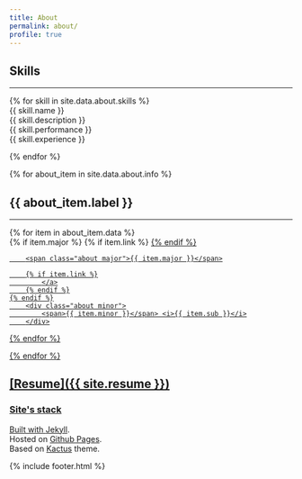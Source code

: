 ```yaml
---
title: About
permalink: about/
profile: true
---
```


## Skills
<hr>
{% for skill in site.data.about.skills %}

<div class="skillbar clearfix " data-percent="{{ skill.performance }}0%">
    <div class="skillbar-title" style="background: {{ site.data.colors[skill.color] }}"><span>{{ skill.name }}</span></div>
    <div class="skillbar-bar" style="background: {{ site.data.colors[skill.color] }}"></div>
    <div class="skill-bar-description">{{ skill.description }}</div>
    <div class="skill-bar-percent">{{ skill.performance }}</div>
</div>
<div class="skill-description">
    {{ skill.experience }}
</div>

{% endfor %}

{% for about_item in site.data.about.info %}

## {{ about_item.label }}
<hr>

<div class="about items">
{% for item in about_item.data %}

<div class="about item about-{{ item.major }}">
    {% if item.major %}
        {% if item.link %}
            <a href="{{ item.link }}">
        {% endif %}

        <span class="about major">{{ item.major }}</span>

        {% if item.link %}
            </a>
        {% endif %}
    {% endif %}
        <div class="about minor">
            <span>{{ item.minor }}</span> <i>{{ item.sub }}</i>
        </div>
</div>


{% endfor %}
</div>

{% endfor %}


## [Resume]({{ site.resume }})

### Site's stack

Built with [Jekyll](http://jekyllrb.com/).  
Hosted on [Github Pages](https://pages.github.com/).  
Based on [Kactus](https://github.com/nickbalestra/kactus) theme.

{% include footer.html %}